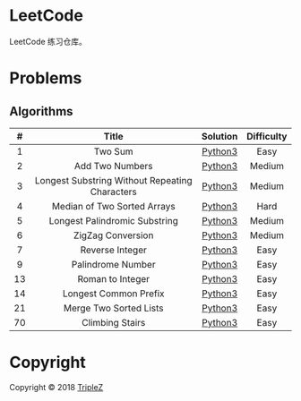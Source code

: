 # LeetCode

LeetCode 练习仓库。

# Problems

## Algorithms

|#| Title|Solution|Difficulty|
|:----:|:----:|:----:|:----:|
|1 | Two Sum | [Python3](py3/1.py) | Easy|
|2 |Add Two Numbers |[Python3](py3/2.py)| Medium|
|3 |Longest Substring Without Repeating Characters | [Python3](py3/3.py) | Medium |
|4| Median of Two Sorted Arrays |[Python3](py3/4.py)|Hard|
|5| Longest Palindromic Substring | [Python3](py3/5.py) | Medium|
|6| ZigZag Conversion |[Python3](py3/6.py) | Medium|
|7| Reverse Integer | [Python3](py3/7.py) | Easy |
|9| Palindrome Number | [Python3](py3/9.py) | Easy |
|13| Roman to Integer | [Python3](py3/13.py) | Easy |
|14| Longest Common Prefix | [Python3](py3/14.py) | Easy |
|21| Merge Two Sorted Lists | [Python3](py3/21.py) | Easy |
|70| Climbing Stairs | [Python3](py3/70.py) | Easy |

# Copyright

Copyright &copy; 2018 [TripleZ](https://github.com/Triple-Z)

